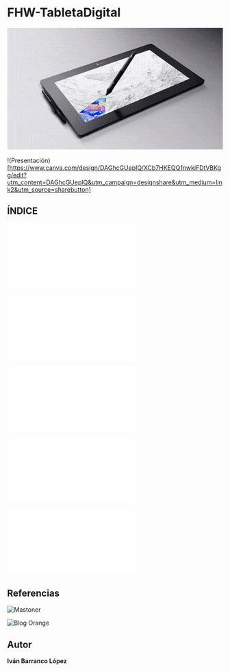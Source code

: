 # FHW-TabletaDigital

<p align="center">
  <img src="/img/portada.gif" alt="![economia](/img/portada.gif)"/>
</p>



!(Presentación)[https://www.canva.com/design/DAGhcGUepIQ/XCb7HKEQQ1nwkiFDtVBKgg/edit?utm_content=DAGhcGUepIQ&utm_campaign=designshare&utm_medium=link2&utm_source=sharebutton]




## ÍNDICE


![1.- Definición del períférico](Definicion.md)


![2.-Características principales](Caracteristicas.md)


![3.- Tipos](Tipos.md)


![4.- Ejemplos comerciales](Ejemplos.md)


![5.- Conclusiones](Conclusiones.md)


## Referencias

![Mastoner](https://www.mastoner.com/blog/para-que-sirve-tableta-grafica-usos/)


![Blog Orange](https://blog.orange.es/consejos-y-trucos/guia-compra-tableta-grafica/)


## Autor


**Iván Barranco López**


